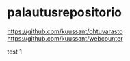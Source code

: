 # palautusrepositorio
https://github.com/kuussant/ohtuvarasto \
https://github.com/kuussant/webcounter

test 1
